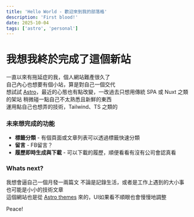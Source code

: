```yaml
---
title: 'Hello World - 歡迎來到我的部落格'
description: 'First blood!'
date: 2025-10-04
tags: ['astro', 'personal']
---
```


# 我想我終於完成了這個新站

一直以來有拖延症的我，個人網站難產很久了  
自己內心也想要有個小站，算是對自己一個交代  
想試試 [Astro](https://astro.build/)，最近的心態也有點改變，一改過去只想用傳統 SPA 或 Nuxt 之類的架站
稍微碰一點自己不太熟悉且新鮮的東西  
運用點自己也想弄的技術，Tailwind、TS 之類的

### 未來想完成的功能

- **標籤分類** - 有個頁面或文章列表可以透過標籤快速分類
- **留言** - FB留言？
- **履歷即時生成與下載** - 可以下載的履歷，順便看看有沒有公司會認真看

### Whats next?

我想會逼自己一個月發一兩篇文
不論是記錄生活，或者是工作上遇到的大小事  
也可能是小小的技術文章  
這個網站也是從 [Astro themes](https://astro.build/themes/) 來的，UI如果看不順眼也會慢慢地調整

Peace!
